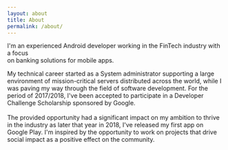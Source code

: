 ```yaml
---
layout: about
title: About
permalink: /about/
---
```


I'm an experienced Android developer working in the FinTech industry with a focus <br/>on banking solutions for mobile apps.  

My technical career started as a System administrator supporting a large environment of mission-critical servers distributed across the world, while I was paving my way through the field of software development. For the period of 2017/2018, I've been accepted to participate in a Developer Challenge Scholarship sponsored by Google. <br/>
<br/>The provided opportunity had a significant impact on my ambition to thrive in the industry as later that year in 2018, I've released my first app on Google Play. I'm inspired by the opportunity to work on projects that drive social impact as a positive effect оn the community.